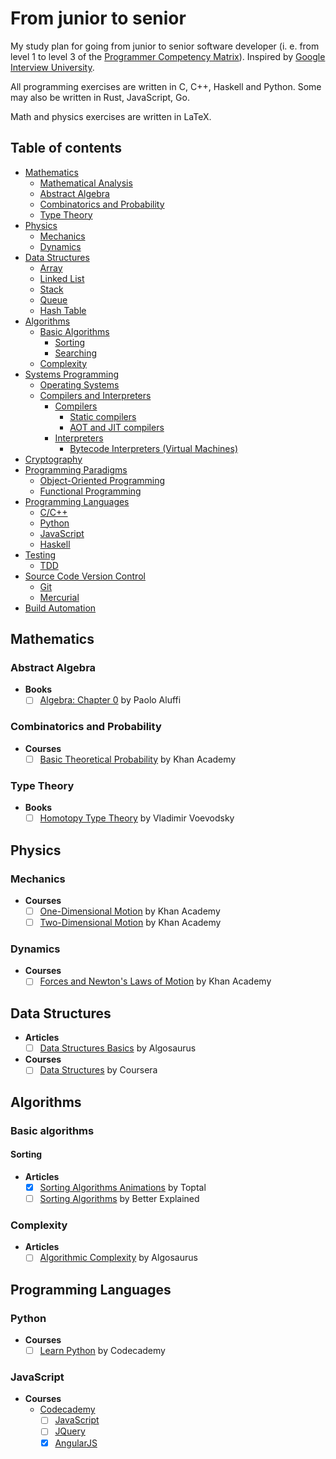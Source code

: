 # From junior to senior

My study plan for going from junior to senior software developer (i. e. from level 1 to level 3 of the
[Programmer Competency Matrix](http://sijinjoseph.com/programmer-competency-matrix)). Inspired by
[Google Interview University](https://github.com/jwasham/google-interview-university).

All programming exercises are written in C, C++, Haskell and Python. Some may also be written in Rust, JavaScript, Go.

Math and physics exercises are written in LaTeX.

## Table of contents

- [Mathematics](#mathematics)
  - [Mathematical Analysis](#mathematical-analysis)
  - [Abstract Algebra](#abstract-algebra)
  - [Combinatorics and Probability](#combinatorics-and-probability)
  - [Type Theory](#type-theory)
- [Physics](#physics)
  - [Mechanics](#mechanics)
  - [Dynamics](#dynamics)
- [Data Structures](#data-structures)
  - [Array](#array)
  - [Linked List](#linked-list)
  - [Stack](#stack)
  - [Queue](#queue)
  - [Hash Table](#hash-table)
- [Algorithms](#algorithms)
  - [Basic Algorithms](#basic-algorithms)
    - [Sorting](#sorting)
    - [Searching](#searching)
  - [Complexity](#complexity)
- [Systems Programming](#systems-programming)
  - [Operating Systems](#operating-systems)
  - [Compilers and Interpreters](#compilers-and-interpreters)
    - [Compilers](#compilers)
      - [Static compilers](#static-compilers)
      - [AOT and JIT compilers](#aot-and-jit-compilers)
    - [Interpreters](#interpreters)
      - [Bytecode Interpreters (Virtual Machines)](#bytecode-interpreters-virtual-machines)
- [Cryptography](#cryptography)
- [Programming Paradigms](#programming-paradigms)
  - [Object-Oriented Programming](#object-oriented-programming)
  - [Functional Programming](#functional-programming)
- [Programming Languages](#programming-languages)
  - [C/C++](#cc)
  - [Python](#python)
  - [JavaScript](#javascript)
  - [Haskell](#haskell)
- [Testing](#testing)
  - [TDD](#tdd)
- [Source Code Version Control](#source-code-version-control)
  - [Git](#git)
  - [Mercurial](#mercurial)
- [Build Automation](#build-automation)

## Mathematics

### Abstract Algebra

- **Books**
  - [ ] [Algebra: Chapter 0](https://www.amazon.com/Algebra-Chapter-Graduate-Studies-Mathematics/dp/0821847813) by Paolo Aluffi

### Combinatorics and Probability

- **Courses**
  - [ ] [Basic Theoretical Probability](https://www.khanacademy.org/math/statistics-probability/probability-library) by Khan Academy

### Type Theory

- **Books**
  - [ ] [Homotopy Type Theory](https://homotopytypetheory.org) by Vladimir Voevodsky
  
## Physics

### Mechanics

- **Courses**
  - [ ] [One-Dimensional Motion](https://www.khanacademy.org/science/physics/one-dimensional-motion) by Khan Academy
  - [ ] [Two-Dimensional Motion](https://www.khanacademy.org/science/physics/two-dimensional-motion) by Khan Academy
  
### Dynamics

- **Courses**
  - [ ] [Forces and Newton's Laws of Motion](https://www.khanacademy.org/science/physics/forces-newtons-laws) by Khan Academy
  
## Data Structures

- **Articles**
  - [ ] [Data Structures Basics](http://algosaur.us/data-structures-basics) by Algosaurus
- **Courses**
  - [ ] [Data Structures](https://www.coursera.org/learn/data-structures) by Coursera

## Algorithms

### Basic algorithms

#### Sorting

- **Articles**
  - [x] [Sorting Algorithms Animations](https://www.toptal.com/developers/sorting-algorithms) by Toptal
  - [ ] [Sorting Algorithms](https://betterexplained.com/articles/sorting-algorithms) by Better Explained

### Complexity

- **Articles**
  - [ ] [Algorithmic Complexity](http://algosaur.us/algorithmic-complexity) by Algosaurus
  
## Programming Languages

### Python

- **Courses**
  - [ ] [Learn Python](https://www.codecademy.com/learn/python) by Codecademy
  
### JavaScript

- **Courses**
  - [Codecademy](https://www.codecademy.com)
    - [ ] [JavaScript](https://www.codecademy.com/learn/javascript)
    - [ ] [JQuery](https://www.codecademy.com/learn/jquery)
    - [x] [AngularJS](https://www.codecademy.com/learn/learn-angularjs)
